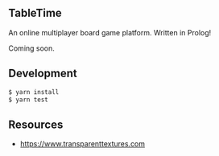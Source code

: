 ## TableTime

An online multiplayer board game platform. Written in Prolog!

Coming soon.

## Development

```bash
$ yarn install
$ yarn test
```

## Resources

- https://www.transparenttextures.com
